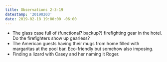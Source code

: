 ```yaml
---
title: Observations 2-3-19
datestamp: '20190203'
date: 2019-02-18 19:00:00 -06:00
---
```


- The glass case full of (functional? backup?) firefighting gear in the hotel. Do the firefighters show up gearless?
- The American guests having their mugs from home filled with margaritas at the pool bar. Eco-friendly but somehow also imposing.
- Finding a lizard with Casey and her naming it Roger.
